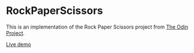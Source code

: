 # RockPaperScissors
This is an implementation of the Rock Paper Scissors project from [The Odin Project](https://www.theodinproject.com/courses/web-development-101/lessons/rock-paper-scissors). 

[Live demo](https://VoyagerIV.github.io/RockPaperScissors/)